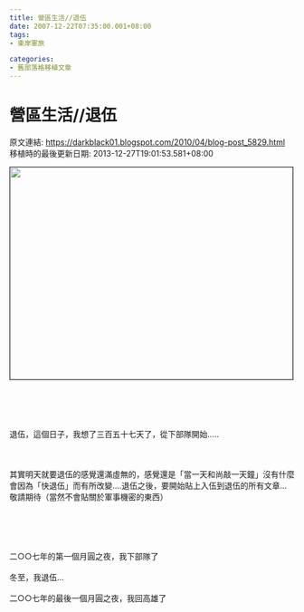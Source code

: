 ```yaml
---
title: 營區生活//退伍
date: 2007-12-22T07:35:00.001+08:00
tags: 
- 東岸軍旅

categories:
- 舊部落格移植文章
---
```


# 營區生活//退伍

原文連結: https://darkblack01.blogspot.com/2010/04/blog-post_5829.html
移植時的最後更新日期: 2013-12-27T19:01:53.581+08:00

<img border="1" height="375" src="http://2.bp.blogspot.com/-vNUV039DcaI/TmuBfW38C9I/AAAAAAAAAhA/zq_VZ4RVUCw/s320/1123832521-%25E9%2580%2580%25E4%25BC%258D.jpg" width="500" /><br /> <br /><a name='more'></a><br /><br /><br /><br />退伍，這個日子，我想了三百五十七天了，從下部隊開始.....<br /><br /><br /><br />其實明天就要退伍的感覺還滿虛無的，感覺還是「當一天和尚敲一天鐘」沒有什麼會因為「快退伍」而有所改變....退伍之後，要開始貼上入伍到退伍的所有文章...敬請期待（當然不會貼關於軍事機密的東西）<br /><br /><br /><br /><br /><br />二○○七年的第一個月圓之夜，我下部隊了<br /><br />冬至，我退伍...<br /><br />二○○七年的最後一個月圓之夜，我回高雄了
